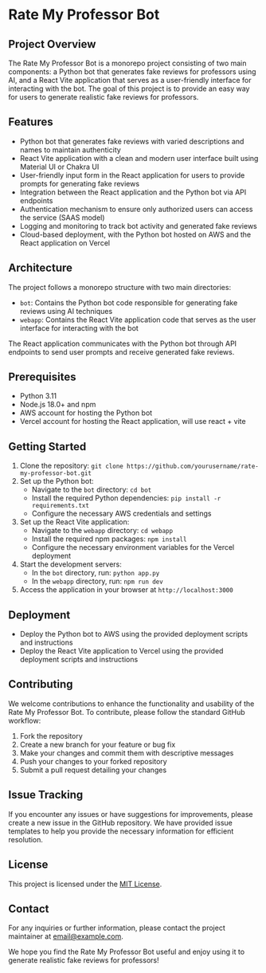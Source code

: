 # Rate My Professor Bot

## Project Overview
The Rate My Professor Bot is a monorepo project consisting of two main components: a Python bot that generates fake reviews for professors using AI, and a React Vite application that serves as a user-friendly interface for interacting with the bot. The goal of this project is to provide an easy way for users to generate realistic fake reviews for professors.

## Features
- Python bot that generates fake reviews with varied descriptions and names to maintain authenticity
- React Vite application with a clean and modern user interface built using Material UI or Chakra UI
- User-friendly input form in the React application for users to provide prompts for generating fake reviews
- Integration between the React application and the Python bot via API endpoints
- Authentication mechanism to ensure only authorized users can access the service (SAAS model)
- Logging and monitoring to track bot activity and generated fake reviews
- Cloud-based deployment, with the Python bot hosted on AWS and the React application on Vercel

## Architecture
The project follows a monorepo structure with two main directories:
- `bot`: Contains the Python bot code responsible for generating fake reviews using AI techniques
- `webapp`: Contains the React Vite application code that serves as the user interface for interacting with the bot

The React application communicates with the Python bot through API endpoints to send user prompts and receive generated fake reviews.

## Prerequisites
- Python 3.11
- Node.js 18.0+ and npm
- AWS account for hosting the Python bot
- Vercel account for hosting the React application, will use react + vite

## Getting Started
1. Clone the repository: `git clone https://github.com/yourusername/rate-my-professor-bot.git`
2. Set up the Python bot:
   - Navigate to the `bot` directory: `cd bot`
   - Install the required Python dependencies: `pip install -r requirements.txt`
   - Configure the necessary AWS credentials and settings
3. Set up the React Vite application:
   - Navigate to the `webapp` directory: `cd webapp`
   - Install the required npm packages: `npm install`
   - Configure the necessary environment variables for the Vercel deployment
4. Start the development servers:
   - In the `bot` directory, run: `python app.py`
   - In the `webapp` directory, run: `npm run dev`
5. Access the application in your browser at `http://localhost:3000`

## Deployment
- Deploy the Python bot to AWS using the provided deployment scripts and instructions
- Deploy the React Vite application to Vercel using the provided deployment scripts and instructions

## Contributing
We welcome contributions to enhance the functionality and usability of the Rate My Professor Bot. To contribute, please follow the standard GitHub workflow:
1. Fork the repository
2. Create a new branch for your feature or bug fix
3. Make your changes and commit them with descriptive messages
4. Push your changes to your forked repository
5. Submit a pull request detailing your changes

## Issue Tracking
If you encounter any issues or have suggestions for improvements, please create a new issue in the GitHub repository. We have provided issue templates to help you provide the necessary information for efficient resolution.

## License
This project is licensed under the [MIT License](LICENSE).

## Contact
For any inquiries or further information, please contact the project maintainer at [email@example.com](mailto:email@example.com).

We hope you find the Rate My Professor Bot useful and enjoy using it to generate realistic fake reviews for professors!
